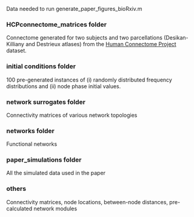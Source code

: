 Data needed to run generate_paper_figures_bioRxiv.m

### HCPconnectome_matrices folder
Connectome generated for two subjects and two parcellations (Desikan-Killiany and Destrieux atlases) from the [Human Connectome Project](https://www.humanconnectome.org/) dataset.

### initial conditions folder
100 pre-generated instances of (i) randomly distributed frequency distributions and (ii) node phase initial values.

### network surrogates folder
Connectivity matrices of various network topologies

### networks folder
Functional networks

### paper_simulations folder
All the simulated data used in the paper

### others
Connectivity matrices, node locations, between-node distances, pre-calculated network modules
